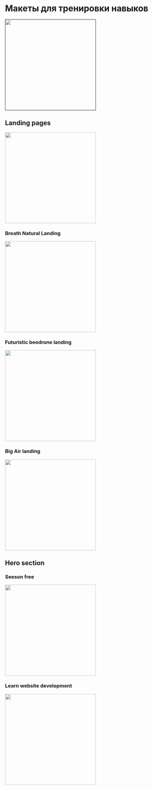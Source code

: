 # Макеты для тренировки навыков 

<a href=""><img src="" width="300"></a>

## Landing pages

<a href="https://www.figma.com/community/file/1336720683906150402/mycourses-io-course-website-course-online-course-details-course-landing-page-untitled-ui"><img src="https://github.com/broacademy/HTML-course/assets/142417980/5618669d-08cd-4f05-90b7-c6c12dd5ad6d" width="300"></a>

### Breath Natural Landing
<a href="https://www.figma.com/community/file/1341057411255052611"><img src="https://github.com/broacademy/HTML-course/assets/142417980/76d0856b-7312-4dfa-aad1-8565442c31fb" width="300"></a>

### Futuristic beedrone landing
<a href="https://www.figma.com/community/file/1342177201214968094/ui-ux-design-tutorial-exploring-figma-projects-for-beginners-step-by-step-guide"><img src="https://github.com/broacademy/HTML-course/assets/142417980/7ce4a10f-04a0-4bec-87bb-0a20fee0c621" width="300"></a>

### Big Air landing
<a href="https://www.figma.com/community/file/1336232952599227921"><img src="https://github.com/broacademy/HTML-course/assets/142417980/f865b6cc-c104-4d02-b30e-b2ef2af52920" width="300"></a>

## Hero section

### Seeson free
<a href="https://www.figma.com/community/file/1341156959140699548/seeson-free"><img src="https://github.com/broacademy/HTML-course/assets/142417980/6f43e566-5c12-450c-af8c-a8805292d032" width="300"></a>

### Learn website development 
<a href="https://www.figma.com/community/file/1335190655823616862/figma-web-design-tutorial-for-beginners-create-ui-design-for-your-website"><img src="https://github.com/broacademy/HTML-course/assets/142417980/e5de6fa5-319f-496a-8bba-33901240f42c" width="300"></a>


